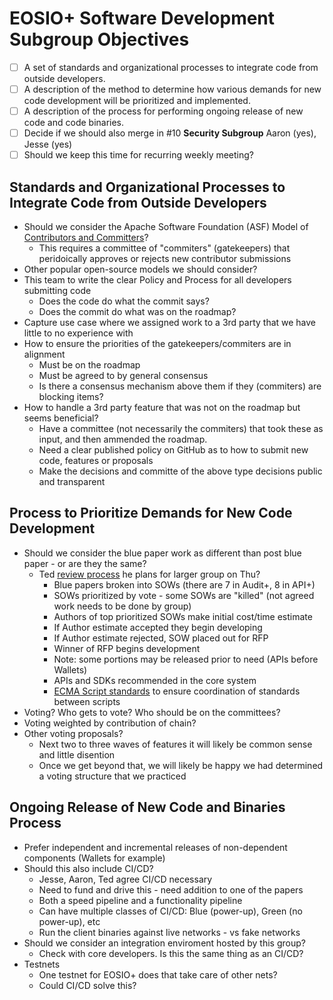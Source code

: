 # EOSIO+ Software Development Subgroup Objectives
- [ ] A set of standards and organizational processes to integrate code from outside developers.
- [ ] A description of the method to determine how various demands for new code development will be prioritized and implemented.
- [ ] A description of the process for performing ongoing release of new code and code binaries.
- [ ] Decide if we should also merge in #10 **Security Subgroup** Aaron (yes), Jesse (yes)
- [ ] Should we keep this time for recurring weekly meeting?

## Standards and Organizational Processes to Integrate Code from Outside Developers
- Should we consider the Apache Software Foundation (ASF) Model of [Contributors and Committers](https://community.apache.org/contributors/)?
  - This requires a committee of "commiters" (gatekeepers) that peridoically approves or rejects new contributor submissions
- Other popular open-source models we should consider?
- This team to write the clear Policy and Process for all developers submitting code
  - Does the code do what the commit says?
  - Does the commit do what was on the roadmap?
- Capture use case where we assigned work to a 3rd party that we have little to no experience with
- How to ensure the priorities of the gatekeepers/commiters are in alignment
  - Must be on the roadmap
  - Must be agreed to by general consensus
  - Is there a consensus mechanism above them if they (commiters) are blocking items?
- How to handle a 3rd party feature that was not on the roadmap but seems beneficial?
  - Have a committee (not necessarily the commiters) that took these as input, and then ammended the roadmap.
  - Need a clear published policy on GitHub as to how to submit new code, features or proposals
  - Make the decisions and committe of the above type decisions public and transparent

## Process to Prioritize Demands for New Code Development
- Should we consider the blue paper work as different than post blue paper - or are they the same?
  - Ted [review process](../../eosio+PathToRoadmapProposal.md) he plans for larger group on Thu?
    - Blue papers broken into SOWs (there are 7 in Audit+, 8 in API+)
    - SOWs prioritized by vote - some SOWs are "killed" (not agreed work needs to be done by group)
    - Authors of top prioritized SOWs make initial cost/time estimate
    - If Author estimate accepted they begin developing
    - If Author estimate rejected, SOW placed out for RFP
    - Winner of RFP begins development
    - Note: some portions may be released prior to need (APIs before Wallets)
    - APIs and SDKs recommended in the core system
    - [ECMA Script standards](https://tc39.es/process-document/) to ensure coordination of standards between scripts
- Voting?  Who gets to vote?  Who should be on the committees?
- Voting weighted by contribution of chain?
- Other voting proposals?
  - Next two to three waves of features it will likely be common sense and little disention
  - Once we get beyond that, we will likely be happy we had determined a voting structure that we practiced

## Ongoing Release of New Code and Binaries Process
- Prefer independent and incremental releases of non-dependent components (Wallets for example)
- Should this also include CI/CD?
  - Jesse, Aaron, Ted agree CI/CD necessary
  - Need to fund and drive this - need addition to one of the papers
  - Both a speed pipeline and a functionality pipeline
  - Can have multiple classes of CI/CD: Blue (power-up), Green (no power-up), etc
  - Run the client binaries against live networks - vs fake networks
- Should we consider an integration enviroment hosted by this group?
  - Check with core developers.  Is this the same thing as an CI/CD?
- Testnets
  - One testnet for EOSIO+ does that take care of other nets?
  - Could CI/CD solve this?
